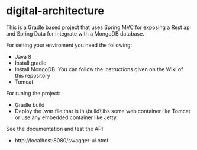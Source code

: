 # digital-architecture

This is a Gradle based project that uses Spring MVC for exposing a Rest api and Spring Data for integrate with a MongoDB database.

For setting your enviroment you need the following:

* Java 8
* Install gradle
* Install MongoDB. You can follow the instructions given on the Wiki of this repository
* Tomcat

For runing the project:

* Gradle build
* Deploy the .war file that is in \build\libs some web container like Tomcat or use any embedded container like Jetty.

See the documentation and test the API

* http://localhost:8080/swagger-ui.html
